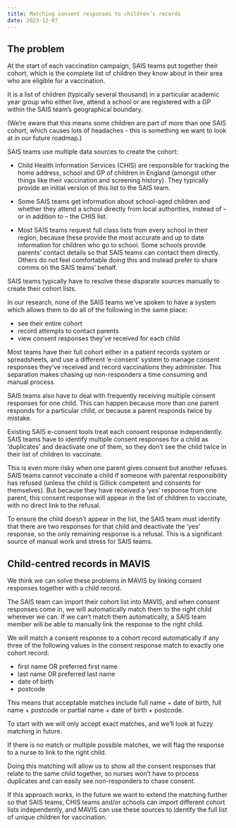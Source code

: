 ```yaml
---
title: Matching consent responses to children’s records
date: 2023-12-07
---
```


## The problem

At the start of each vaccination campaign, SAIS teams put together their cohort, which is the complete list of children they know about in their area who are eligible for a vaccination.

It is a list of children (typically several thousand) in a particular academic year group who either live, attend a school or are registered with a GP within the SAIS team’s geographical boundary.

(We’re aware that this means some children are part of more than one SAIS cohort, which causes lots of headaches - this is something we want to look at in our future roadmap.)

SAIS teams use multiple data sources to create the cohort:

- Child Health Information Services (CHIS) are responsible for tracking the home address, school and GP of children in England (amongst other things like their vaccination and screening history). They typically provide an initial version of this list to the SAIS team.

- Some SAIS teams get information about school-aged children and whether they attend a school directly from local authorities, instead of – or in addition to – the CHIS list.

* Most SAIS teams request full class lists from every school in their region, because these provide the most accurate and up to date information for children who go to school. Some schools provide parents’ contact details so that SAIS teams can contact them directly. Others do not feel comfortable doing this and instead prefer to share comms on the SAIS teams’ behalf.

SAIS teams typically have to resolve these disparate sources manually to create their cohort lists.

In our research, none of the SAIS teams we’ve spoken to have a system which allows them to do all of the following in the same place:

- see their entire cohort
- record attempts to contact parents
- view consent responses they’ve received for each child

Most teams have their full cohort either in a patient records system or spreadsheets, and use a different ‘e-consent’ system to manage consent responses they’ve received and record vaccinations they administer. This separation makes chasing up non-responders a time consuming and manual process.

SAIS teams also have to deal with frequently receiving multiple consent responses for one child. This can happen because more than one parent responds for a particular child, or because a parent responds twice by mistake.

Existing SAIS e-consent tools treat each consent response independently. SAIS teams have to identify multiple consent responses for a child as ‘duplicates’ and deactivate one of them, so they don’t see the child twice in their list of children to vaccinate.

This is even more risky when one parent gives consent but another refuses. SAIS teams cannot vaccinate a child if someone with parental responsibility has refused (unless the child is Gillick competent and consents for themselves). But because they have received a ‘yes’ response from one parent, this consent response will appear in the list of children to vaccinate, with no direct link to the refusal.

To ensure the child doesn’t appear in the list, the SAIS team must identify that there are two responses for that child and deactivate the ‘yes’ response, so the only remaining response is a  refusal. This is a significant source of manual work and stress for SAIS teams.

## Child-centred records in MAVIS

We think we can solve these problems in MAVIS by linking consent responses together with a child record.

The SAIS team can import their cohort list into MAVIS, and when consent responses come in, we will automatically match them to the right child wherever we can. If we can’t match them automatically, a SAIS team member will be able to manually link the response to the right child.

We will match a consent response to a cohort record automatically if any three of the following values in the consent response match to exactly one cohort record:

- first name OR preferred first name
- last name OR preferred last name
- date of birth
- postcode

This means that acceptable matches include full name + date of birth, full name + postcode or partial name + date of birth + postcode.

To start with we will only accept exact matches, and we’ll look at fuzzy matching in future.

If there is no match or multiple possible matches, we will flag the response to a nurse to link to the right child.

Doing this matching will allow us to show all the consent responses that relate to the same child together, so nurses won’t have to process duplicates and can easily see non-responders to chase consent.

If this approach works, in the future we want to extend the matching further so that SAIS teams, CHIS teams and/or schools can import different cohort lists independently, and MAVIS can use these sources to identify the full list of unique children for vaccination.
